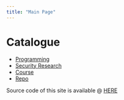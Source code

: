```yaml
---
title: "Main Page"
---
```


# Catalogue
- [Programming](./programming)
- [Security Research](./security)
- [Course](./course)
- [Repo](./repo)

Source code of this site is available @ [HERE](https://github.com/Tomahawkd/tomahawkd.github.io)